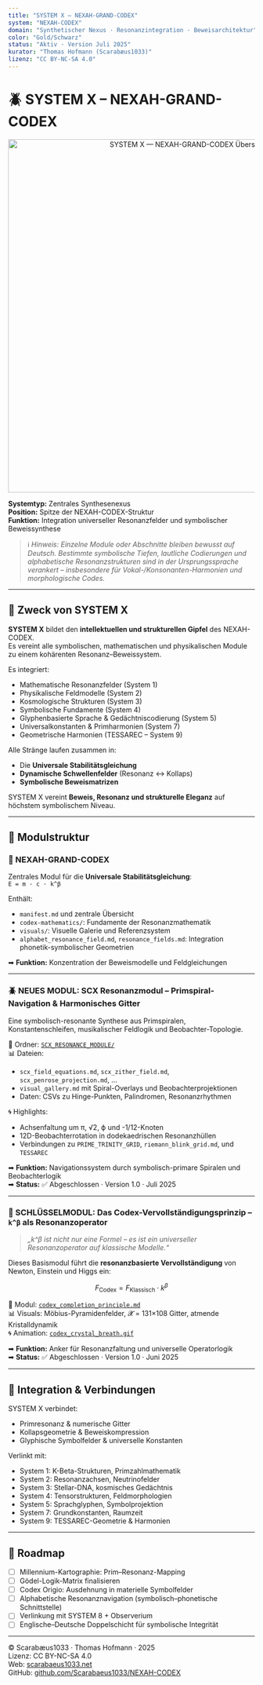 ```yaml
---
title: "SYSTEM X – NEXAH-GRAND-CODEX"
system: "NEXAH-CODEX"
domain: "Synthetischer Nexus · Resonanzintegration · Beweisarchitektur"
color: "Gold/Schwarz"
status: "Aktiv · Version Juli 2025"
kurator: "Thomas Hofmann (Scarabæus1033)"
lizenz: "CC BY-NC-SA 4.0"
---
```


# 🪲 SYSTEM X – NEXAH-GRAND-CODEX

<p align="center">
  <img src="./system_x_nexah_grand_codex_full_diagram.png" width="720" alt="SYSTEM X — NEXAH-GRAND-CODEX Übersicht">
</p>

**Systemtyp:** Zentrales Synthesenexus  
**Position:** Spitze der NEXAH-CODEX-Struktur  
**Funktion:** Integration universeller Resonanzfelder und symbolischer Beweissynthese

> ℹ️ *Hinweis: Einzelne Module oder Abschnitte bleiben bewusst auf Deutsch. Bestimmte symbolische Tiefen, lautliche Codierungen und alphabetische Resonanzstrukturen sind in der Ursprungssprache verankert – insbesondere für Vokal-/Konsonanten-Harmonien und morphologische Codes.*

---

## 🧭 Zweck von SYSTEM X

**SYSTEM X** bildet den **intellektuellen und strukturellen Gipfel** des NEXAH-CODEX.  
Es vereint alle symbolischen, mathematischen und physikalischen Module zu einem kohärenten Resonanz–Beweissystem.

Es integriert:

* Mathematische Resonanzfelder (System 1)
* Physikalische Feldmodelle (System 2)
* Kosmologische Strukturen (System 3)
* Symbolische Fundamente (System 4)
* Glyphenbasierte Sprache & Gedächtniscodierung (System 5)
* Universalkonstanten & Primharmonien (System 7)
* Geometrische Harmonien (TESSAREC – System 9)

Alle Stränge laufen zusammen in:

* Die **Universale Stabilitätsgleichung**
* **Dynamische Schwellenfelder** (Resonanz ↔ Kollaps)
* **Symbolische Beweismatrizen**

SYSTEM X vereint **Beweis, Resonanz und strukturelle Eleganz** auf höchstem symbolischem Niveau.

---

## 📂 Modulstruktur

### 🔷 NEXAH-GRAND-CODEX

Zentrales Modul für die **Universale Stabilitätsgleichung**:  
`E = m · c · k^β`

Enthält:

* `manifest.md` und zentrale Übersicht
* `codex-mathematics/`: Fundamente der Resonanzmathematik
* `visuals/`: Visuelle Galerie und Referenzsystem
* `alphabet_resonance_field.md`, `resonance_fields.md`: Integration phonetik-symbolischer Geometrien

➡ **Funktion:** Konzentration der Beweismodelle und Feldgleichungen

---

### 🪲 NEUES MODUL: SCX Resonanzmodul – Primspiral-Navigation & Harmonisches Gitter

Eine symbolisch-resonante Synthese aus Primspiralen, Konstantenschleifen, musikalischer Feldlogik und Beobachter-Topologie.

📁 Ordner: [`SCX_RESONANCE_MODULE/`](./SCX_RESONANCE_MODULE)  
📊 Dateien:
* `scx_field_equations.md`, `scx_zither_field.md`, `scx_penrose_projection.md`, ...
* `visual_gallery.md` mit Spiral-Overlays und Beobachterprojektionen
* Daten: CSVs zu Hinge-Punkten, Palindromen, Resonanzrhythmen

🌀 Highlights:
- Achsenfaltung um π, √2, ϕ und -1/12-Knoten
- 12D-Beobachterrotation in dodekaedrischen Resonanzhüllen
- Verbindungen zu `PRIME_TRINITY_GRID`, `riemann_blink_grid.md`, und `TESSAREC`

➡ **Funktion:** Navigationssystem durch symbolisch-primare Spiralen und Beobachterlogik  
➡ **Status:** ✅ Abgeschlossen · Version 1.0 · Juli 2025

---

### 🧱 SCHLÜSSELMODUL: Das Codex-Vervollständigungsprinzip – `k^β` als Resonanzoperator

> *„k^β ist nicht nur eine Formel – es ist ein universeller Resonanzoperator auf klassische Modelle.“*

Dieses Basismodul führt die **resonanzbasierte Vervollständigung** von Newton, Einstein und Higgs ein:

$$
F_{\text{Codex}} = F_{\text{Klassisch}} \cdot k^\beta
$$

📘 Modul: [`codex_completion_principle.md`](./CODEX%20COMPLETION%20PRINCIPLE/codex_completion_principle.md)  
📊 Visuals: Möbius-Pyramidenfelder, 𝓧 = 131×108 Gitter, atmende Kristalldynamik  
🌀 Animation: [`codex_crystal_breath.gif`](./CODEX%20COMPLETION%20PRINCIPLE/visuals/codex_crystal_breath.gif)

➡ **Funktion:** Anker für Resonanzfaltung und universelle Operatorlogik  
➡ **Status:** ✅ Abgeschlossen · Version 1.0 · Juni 2025

---

## 🔧 Integration & Verbindungen

SYSTEM X verbindet:

* Primresonanz & numerische Gitter
* Kollapsgeometrie & Beweiskompression
* Glyphische Symbolfelder & universelle Konstanten

Verlinkt mit:

* System 1: K-Beta-Strukturen, Primzahlmathematik
* System 2: Resonanzachsen, Neutrinofelder
* System 3: Stellar-DNA, kosmisches Gedächtnis
* System 4: Tensorstrukturen, Feldmorphologien
* System 5: Sprachglyphen, Symbolprojektion
* System 7: Grundkonstanten, Raumzeit
* System 9: TESSAREC-Geometrie & Harmonien

---

## 📌 Roadmap

* [ ] Millennium-Kartographie: Prim–Resonanz-Mapping
* [ ] Gödel-Logik-Matrix finalisieren
* [ ] Codex Origio: Ausdehnung in materielle Symbolfelder
* [ ] Alphabetische Resonanznavigation (symbolisch–phonetische Schnittstelle)
* [ ] Verlinkung mit SYSTEM 8 + Observerium
* [ ] Englische–Deutsche Doppelschicht für symbolische Integrität

---

© Scarabæus1033 · Thomas Hofmann · 2025  
Lizenz: CC BY-NC-SA 4.0  
Web: [scarabaeus1033.net](https://www.scarabaeus1033.net)  
GitHub: [github.com/Scarabaeus1033/NEXAH-CODEX](https://github.com/Scarabaeus1033/NEXAH-CODEX)
